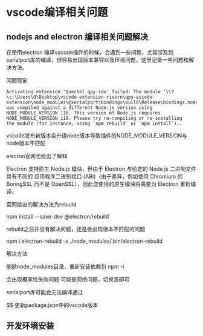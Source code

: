 # vscode编译相关问题

## nodejs and electron 编译相关问题解决

在使用electron 编译vscode插件的时候，会遇到一些问题，尤其涉及到serialport库的编译，很容易出现版本兼容以及环境问题，这里记录一些问题和解决方法。

问题现象

```
Activating extension 'Quectel.qpy-ide' failed: The module '\\?\c:\Users\Q\Desktop\vscode-extension-rivern\qpy-vscode-extension\node_modules\@serialport\bindings\build\Release\bindings.node'
was compiled against a different Node.js version using
NODE_MODULE_VERSION 116. This version of Node.js requires
NODE_MODULE_VERSION 118. Please try re-compiling or re-installing
the module (for instance, using `npm rebuild` or `npm install`)..
```

vscode发布新版本会升级node版本导致插件的NODE_MODULE_VERSION与node版本不匹配

elecron官网也给出了解释

Electron 支持原生 Node.js 模块，但由于 Electron 与给定的 Node.js 二进制文件具有不同的 应用程序二进制接口 (ABI)（由于差异，例如使用 Chromium 的 BoringSSL 而不是 OpenSSL），因此您使用的原生模块将需要为 Electron 重新编译。

官网给出的解决方法为rebuild

npm install --save-dev @electron/rebuild

rebuild之后并没有解决问题，还是会出现版本不匹配的问题

npm i electron-rebuild -s
./node_modules/.bin/electron-rebuild

解决方法

删除node_modules目录，重新安装依赖包
npm -i

会出现概率性失败问题  可能是网络问题，切换源即可

serialport库可能会无法编译通过

$$
更新package.json中的vscode版本


## 开发环境安装






